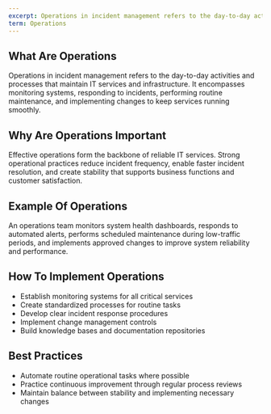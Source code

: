 ```yaml
---
excerpt: Operations in incident management refers to the day-to-day activities and processes that maintain IT services and infrastructure.
term: Operations
---
```

## What Are Operations

Operations in incident management refers to the day-to-day activities and processes that maintain IT services and infrastructure. It encompasses monitoring systems, responding to incidents, performing routine maintenance, and implementing changes to keep services running smoothly.

## Why Are Operations Important

Effective operations form the backbone of reliable IT services. Strong operational practices reduce incident frequency, enable faster incident resolution, and create stability that supports business functions and customer satisfaction.

## Example Of Operations

An operations team monitors system health dashboards, responds to automated alerts, performs scheduled maintenance during low-traffic periods, and implements approved changes to improve system reliability and performance.

## How To Implement Operations

- Establish monitoring systems for all critical services
- Create standardized processes for routine tasks
- Develop clear incident response procedures
- Implement change management controls
- Build knowledge bases and documentation repositories

## Best Practices

- Automate routine operational tasks where possible
- Practice continuous improvement through regular process reviews
- Maintain balance between stability and implementing necessary changes